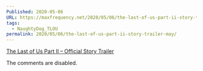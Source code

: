 ```yaml
---
Published: 2020-05-06
URL: https://maxfrequency.net/2020/05/06/the-last-of-us-part-ii-story-trailer-may/
tags:
  - NaughtyDog_TLOU
permalink: 2020/05/06/the-last-of-us-part-ii-story-trailer-may/
---
```

[The Last of Us Part II – Official Story Trailer](https://www.youtube.com/watch?v=vhII1qlcZ4E&feature=youtu.be)

The comments are disabled. 
